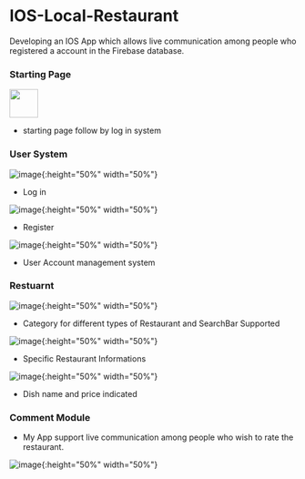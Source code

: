 # IOS-Local-Restaurant

Developing an IOS App which allows live communication among people who registered a account in the Firebase database. 

### Starting Page

<img src="picture/WechatIMG6.jpeg" width = "50" />

* starting page follow by log in system

### User System

![image](picture/WechatIMG6.jpeg){:height="50%" width="50%"}

* Log in

![image](picture/WechatIMG7.jpeg){:height="50%" width="50%"}

* Register

![image](picture/WechatIMG9.jpeg){:height="50%" width="50%"}

* User Account management system

### Restuarnt 

![image](picture/WechatIMG8.jpeg){:height="50%" width="50%"}

* Category for different types of Restaurant and SearchBar Supported

![image](picture/WechatIMG10.jpeg){:height="50%" width="50%"}

* Specific Restaurant Informations

![image](picture/WechatIMG11.jpeg){:height="50%" width="50%"}

* Dish name and price indicated

### Comment Module

* My App support live communication among people who wish to rate the restaurant.

![image](picture/WechatIMG12.jpeg){:height="50%" width="50%"}

